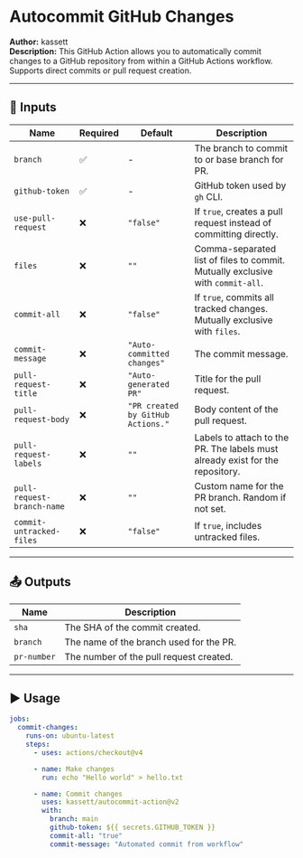 # Autocommit GitHub Changes

**Author:** kassett  
**Description:** This GitHub Action allows you to automatically commit changes to a GitHub repository from within a GitHub Actions workflow. Supports direct commits or pull request creation.

---

## 🔧 Inputs

| Name                       | Required | Default                           | Description                                                                    |
|----------------------------|----------|-----------------------------------|--------------------------------------------------------------------------------|
| `branch`                   | ✅        | -                                 | The branch to commit to or base branch for PR.                                 |
| `github-token`             | ✅        | -                                 | GitHub token used by `gh` CLI.                                                 |
| `use-pull-request`         | ❌        | `"false"`                         | If `true`, creates a pull request instead of committing directly.              |
| `files`                    | ❌        | `""`                              | Comma-separated list of files to commit. Mutually exclusive with `commit-all`. |
| `commit-all`               | ❌        | `"false"`                         | If `true`, commits all tracked changes. Mutually exclusive with `files`.       |
| `commit-message`           | ❌        | `"Auto-committed changes"`        | The commit message.                                                            |
| `pull-request-title`       | ❌        | `"Auto-generated PR"`             | Title for the pull request.                                                    |
| `pull-request-body`        | ❌        | `"PR created by GitHub Actions."` | Body content of the pull request.                                              |
| `pull-request-labels`      | ❌        | `""`                              | Labels to attach to the PR. The labels must already exist for the repository.  |
| `pull-request-branch-name` | ❌        | `""`                              | Custom name for the PR branch. Random if not set.                              |
| `commit-untracked-files`   | ❌        | `"false"`                         | If `true`, includes untracked files.                                           |

---

## 📤 Outputs

| Name        | Description                                   |
|-------------|-----------------------------------------------|
| `sha`       | The SHA of the commit created.                |
| `branch`    | The name of the branch used for the PR.       |
| `pr-number` | The number of the pull request created.       |

---

## ▶️ Usage

```yaml
jobs:
  commit-changes:
    runs-on: ubuntu-latest
    steps:
      - uses: actions/checkout@v4

      - name: Make changes
        run: echo "Hello world" > hello.txt

      - name: Commit changes
        uses: kassett/autocommit-action@v2
        with:
          branch: main
          github-token: ${{ secrets.GITHUB_TOKEN }}
          commit-all: "true"
          commit-message: "Automated commit from workflow"
```